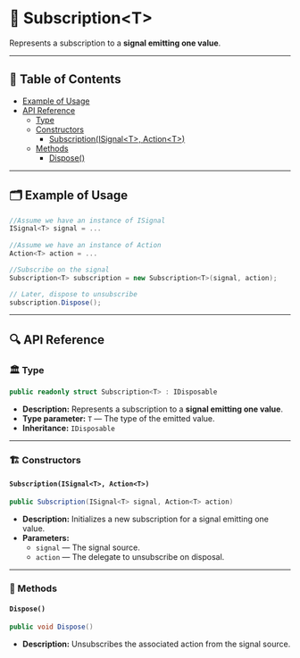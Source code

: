 # 🧩 Subscription&lt;T&gt;

Represents a subscription to a <b>signal emitting one value</b>.

---

## 📑 Table of Contents

- [Example of Usage](#-example-of-usage)
- [API Reference](#-api-reference)
    - [Type](#-type)
    - [Constructors](#-constructors)
        - [Subscription(ISignal\<T>, Action\<T>)](#subscriptionisignalt-actiont)
    - [Methods](#-methods)
        - [Dispose()](#dispose)

---

## 🗂 Example of Usage

```csharp
//Assume we have an instance of ISignal
ISignal<T> signal = ...
    
//Assume we have an instance of Action 
Action<T> action = ...

//Subscribe on the signal
Subscription<T> subscription = new Subscription<T>(signal, action);

// Later, dispose to unsubscribe
subscription.Dispose();
```

---

## 🔍 API Reference

### 🏛️ Type <div id="-type"></div>

```csharp
public readonly struct Subscription<T> : IDisposable
```

- **Description:** Represents a subscription to a <b>signal emitting one value</b>.
- **Type parameter:** `T` — The type of the emitted value.
- **Inheritance:** `IDisposable`

---

### 🏗️ Constructors <div id="-constructors"></div>

#### `Subscription(ISignal<T>, Action<T>)`

```csharp
public Subscription(ISignal<T> signal, Action<T> action)
```

- **Description:** Initializes a new subscription for a signal emitting one value.
- **Parameters:**
    - `signal` — The signal source.
    - `action` — The delegate to unsubscribe on disposal.

---

### 🏹 Methods

#### `Dispose()`

```csharp
public void Dispose()
```

- **Description:** Unsubscribes the associated action from the signal source.